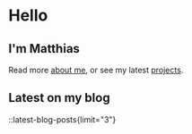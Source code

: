 # Hello

## I'm Matthias

Read more [about me](/about), or see my latest [projects](/projects).

## Latest on my blog

::latest-blog-posts{limit="3"}
